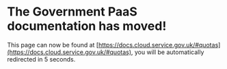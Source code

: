 # The Government PaaS documentation has moved!
This page can now be found at [https://docs.cloud.service.gov.uk/#quotas](https://docs.cloud.service.gov.uk/#quotas), you will be automatically redirected in 5 seconds.